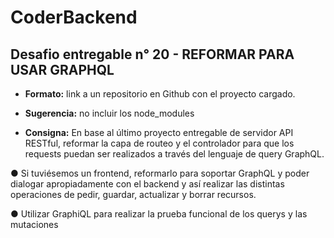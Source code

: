 # CoderBackend

## Desafio entregable n° 20 - REFORMAR PARA USAR GRAPHQL
- **Formato:** link a un repositorio en Github con el proyecto cargado.

- **Sugerencia:** no incluir los node_modules

- **Consigna:**
En base al último proyecto entregable de servidor API RESTful, reformar la capa de routeo y el
controlador para que los requests puedan ser realizados a través del lenguaje de query
GraphQL.

● Si tuviésemos un frontend, reformarlo para soportar GraphQL y poder dialogar
apropiadamente con el backend y así realizar las distintas operaciones de pedir, guardar,
actualizar y borrar recursos.

● Utilizar GraphiQL para realizar la prueba funcional de los querys y las mutaciones